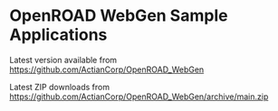 # OpenROAD WebGen Sample Applications

Latest version available from https://github.com/ActianCorp/OpenROAD_WebGen

Latest ZIP downloads from https://github.com/ActianCorp/OpenROAD_WebGen/archive/main.zip
